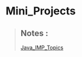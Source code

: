 # Mini_Projects

> ## Notes :
> [Java_IMP_Topics](https://github.com/KartikUgale/DSA_Prep/blob/main/Notes/Java_IMP_Topics.md)   
> 